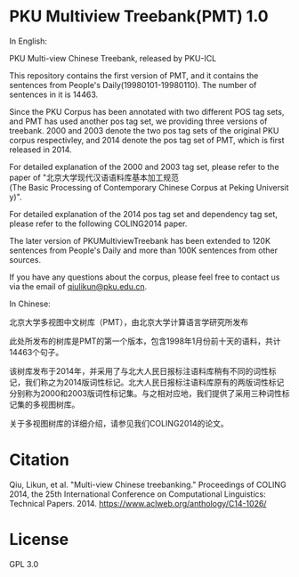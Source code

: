# PKU Multiview Treebank(PMT) 1.0
In English: 

PKU Multi-view Chinese Treebank, released by PKU-ICL

This repository contains the first version of PMT, and it contains the sentences from People's Daily(19980101-19980110). The number of sentences in it is 14463.

Since the PKU Corpus has been annotated with two different POS tag sets, and PMT has used another pos tag set, we providing three versions of treebank. 2000 and 2003 denote the two pos tag sets of the original PKU corpus respectivley, and 2014 denote the pos tag set of PMT, which is first released in 2014.

For detailed explanation of the 2000 and 2003 tag set, please refer to the paper of "北京大学现代汉语语料库基本加工规范(The Basic Processing of Contemporary Chinese Corpus at Peking University)". 

For detailed explanation of the 2014 pos tag set and dependency tag set, please refer to the following COLING2014 paper.

The later version of PKUMultiviewTreebank has been extended to 120K sentences from People's Daily and more than 100K sentences from other sources.

If you have any questions about the corpus, please feel free to contact us via the email of qiulikun@pku.edu.cn.

In Chinese:

北京大学多视图中文树库（PMT），由北京大学计算语言学研究所发布

此处所发布的树库是PMT的第一个版本，包含1998年1月份前十天的语料，共计14463个句子。

该树库发布于2014年，并采用了与北大人民日报标注语料库稍有不同的词性标记，我们称之为2014版词性标记。北大人民日报标注语料库原有的两版词性标记分别称为2000和2003版词性标记集。与之相对应地，我们提供了采用三种词性标记集的多视图树库。

关于多视图树库的详细介绍，请参见我们COLING2014的论文。

# Citation
Qiu, Likun, et al. "Multi-view Chinese treebanking." Proceedings of COLING 2014, the 25th International Conference on Computational Linguistics: Technical Papers. 2014.
https://www.aclweb.org/anthology/C14-1026/

# License
GPL 3.0
